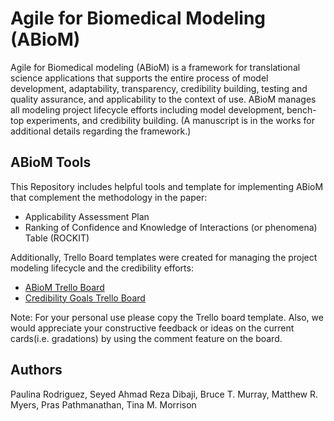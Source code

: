 # Agile for Biomedical Modeling (ABioM)

Agile for Biomedical modeling (ABioM) is a framework for translational science applications that supports the entire process of model development, adaptability, transparency, credibility building, testing and quality assurance, and applicability to the context of use. ABioM manages all modeling project lifecycle efforts including model development, bench-top experiments, and credibility building. (A manuscript is in the works for additional details regarding the framework.) 

## ABioM Tools
This Repository includes helpful tools and template for implementing ABioM that complement the methodology in the paper: 

* Applicability Assessment Plan
* Ranking of Confidence and Knowledge of Interactions (or phenomena) Table (ROCKIT) 

Additionally, Trello Board templates were created for managing the project modeling lifecycle and the credibility efforts: 
* [ABioM Trello Board](https://trello.com/b/nWsNt41M/abiom-template)
* [Credibility Goals Trello Board](https://trello.com/b/OfRiqlqk/credibility-factors-template)

Note: For your personal use please copy the Trello board template. Also, we would appreciate your constructive feedback or ideas on the current cards(i.e. gradations) by using the comment feature on the board.

## Authors
Paulina Rodriguez, Seyed Ahmad Reza Dibaji, Bruce T. Murray, Matthew R. Myers, Pras Pathmanathan, Tina M. Morrison
